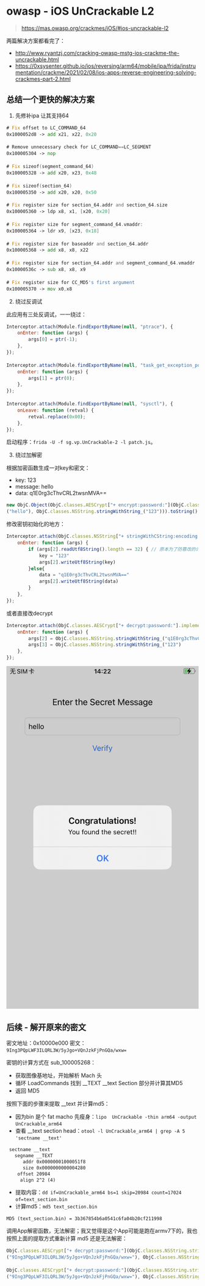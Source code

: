 # owasp - iOS UnCrackable L2
> https://mas.owasp.org/crackmes/iOS/#ios-uncrackable-l2

两篇解决方案都看完了：
- http://www.ryantzj.com/cracking-owasp-mstg-ios-crackme-the-uncrackable.html
- https://0xsysenter.github.io/ios/reversing/arm64/mobile/ipa/frida/instrumentation/crackme/2021/02/08/ios-apps-reverse-engineering-solving-crackmes-part-2.html

## 总结一个更快的解决方案
1. 先修补ipa 让其支持64

```asm
# Fix offset to LC_COMMAND_64
0x1000052d8 -> add x21, x22, 0x20

# Remove unnecessary check for LC_COMMAND==LC_SEGMENT
0x100005304 -> nop

# Fix sizeof(segment_command_64)
0x100005328 -> add x20, x23, 0x48

# Fix sizeof(section_64)
0x100005350 -> add x20, x20, 0x50

# Fix register size for section_64.addr and section_64.size
0x100005360 -> ldp x8, x1, [x20, 0x20]

# Fix register size for segment_command_64.vmaddr:
0x100005364 -> ldr x9, [x23, 0x18]

# Fix register size for baseaddr and section_64.addr
0x100005368 -> add x8, x8, x22

# Fix register size for section_64.addr and segment_command_64.vmaddr
0x10000536c -> sub x8, x8, x9

# Fix register size for CC_MD5's first argument
0x100005370 -> mov x0,x8
```

2. 绕过反调试

此应用有三处反调试，一一绕过：
```js
Interceptor.attach(Module.findExportByName(null, "ptrace"), {
    onEnter: function (args) {
        args[0] = ptr(-1);
    },
});

Interceptor.attach(Module.findExportByName(null, "task_get_exception_ports"), {
    onEnter: function (args) {
        args[1] = ptr(0);
    },
});

Interceptor.attach(Module.findExportByName(null, "sysctl"), {
    onLeave: function (retval) {
        retval.replace(0x00);
    },
});
```

启动程序：`frida -U -f sg.vp.UnCrackable-2 -l patch.js`。

3. 绕过加解密

根据加密函数生成一对key和密文：
- key: 123
- message: hello
- data: q1E0rg3cThvCRL2twsnMVA==

```js
new ObjC.Object(ObjC.classes.AESCrypt["+ encrypt:password:"](ObjC.classes.NSString.stringWithString_
("hello"), ObjC.classes.NSString.stringWithString_("123"))).toString()
```

修改密钥初始化的地方：

```js
Interceptor.attach(ObjC.classes.NSString["+ stringWithCString:encoding:"].implementation, {
    onEnter: function (args) {
        if (args[2].readUtf8String().length == 32) { // 原本为了防篡改的计算macho text的md5
            key = "123"
            args[2].writeUtf8String(key)
        }else{
            data = "q1E0rg3cThvCRL2twsnMVA=="
            args[2].writeUtf8String(data)
        }
    },
});
```

或者直接改decrypt

```js
Interceptor.attach(ObjC.classes.AESCrypt["+ decrypt:password:"].implementation, {
    onEnter: function (args) {
        args[2] = ObjC.classes.NSString.stringWithString_("q1E0rg3cThvCRL2twsnMVA==")
        args[3] = ObjC.classes.NSString.stringWithString_("123")
    },
});
```

![](./imgs/success.PNG)

## 后续 - 解开原来的密文

密文地址：0x10000e000
密文：`9Ing3PQpLWF3ILQRL3W/5yJgo+VQnJzkFjPnGQa/wxw=`

密钥的计算方式在 sub_100005268：

- 获取图像基地址，开始解析 Mach 头
- 循环 LoadCommands 找到 __TEXT __text Section 部分并计算其MD5
- 返回 MD5

按照下面的步骤来提取 __text 并计算md5：
- 因为bin 是个 fat macho 先瘦身：`lipo  UnCrackable -thin arm64 -output UnCrackable_arm64`
- 查看 __text section head：`otool -l UnCrackable_arm64 | grep -A 5 'sectname __text'`

```text
 sectname __text
   segname __TEXT
      addr 0x00000001000051f8
      size 0x0000000000004280
    offset 20984
     align 2^2 (4)
```

- 提取内容：`dd if=UnCrackable_arm64 bs=1 skip=20984 count=17024 of=text_section.bin`
- 计算md5：`md5 text_section.bin`

```text
MD5 (text_section.bin) = 3b367854b6a0541c6fa04b20cf211998
```

调用App解密函数，无法解密；我又觉得是这个App可能是跑在armv7下的，我也按照上面的提取方式重新计算 md5 还是无法解密：
```js
ObjC.classes.AESCrypt["+ decrypt:password:"](ObjC.classes.NSString.stringWithString_
("9Ing3PQpLWF3ILQRL3W/5yJgo+VQnJzkFjPnGQa/wxw="), ObjC.classes.NSString.stringWithString_("3b367854b6a0541c6fa04b20cf211998"))

ObjC.classes.AESCrypt["+ decrypt:password:"](ObjC.classes.NSString.stringWithString_
("9Ing3PQpLWF3ILQRL3W/5yJgo+VQnJzkFjPnGQa/wxw="), ObjC.classes.NSString.stringWithString_("219a4fe5604c3b6200817b3e9c49094d"))
```
